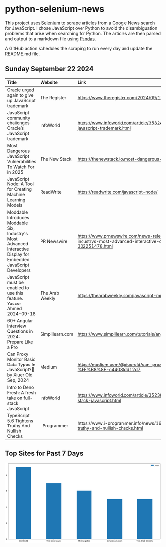 # python-selenium-news

This project uses [Selenium](https://www.seleniumhq.org/) to scrape articles from a Google News search for JavaScript.
I chose JavaScript over Python to avoid the disambiguation problems that arise when searching for Python.
The articles are then parsed and output to a markdown file using [Pandas](https://pandas.pydata.org/).

A GitHub action schedules the scraping to run every day and update the README.md file.

## Sunday September 22 2024


| Title                                                                                                             | Website         | Link                                                                                                                                                                    |
|:------------------------------------------------------------------------------------------------------------------|:----------------|:------------------------------------------------------------------------------------------------------------------------------------------------------------------------|
| Oracle urged again to give up JavaScript trademark                                                                | The Register    | https://www.theregister.com/2024/09/17/oracle_urged_to_surrender_javascript_trademark/                                                                                  |
| JavaScript community challenges Oracle’s JavaScript trademark                                                     | InfoWorld       | https://www.infoworld.com/article/3532457/javascript-community-challenges-oracles-javascript-trademark.html                                                             |
| Most Dangerous JavaScript Vulnerabilities To Watch For in 2025                                                    | The New Stack   | https://thenewstack.io/most-dangerous-javascript-vulnerabilities-to-watch-for-in-2025/                                                                                  |
| JavaScript Node: A Tool for Creating Machine Learning Models                                                      | ReadWrite       | https://readwrite.com/javascript-node/                                                                                                                                  |
| Moddable Introduces Moddable Six, Industry's Most Advanced Interactive Display for Embedded JavaScript Developers | PR Newswire     | https://www.prnewswire.com/news-releases/moddable-introduces-moddable-six-industrys-most-advanced-interactive-display-for-embedded-javascript-developers-302251478.html |
| JavaScript must be enabled to use this feature.  Yasser Ahmed  2024-09-18                                         | The Arab Weekly | https://thearabweekly.com/javascript-must-be-enabled-use-feature                                                                                                        |
| 60+ Angular Interview Questions in 2024: Prepare Like a Pro                                                       | Simplilearn.com | https://www.simplilearn.com/tutorials/angular-tutorial/angular-interview-questions                                                                                      |
| Can Proxy Monitor Basic Data Types In JavaScript?🤔️  by Xiuer Old  Sep, 2024                                      | Medium          | https://medium.com/@xiuerold/can-proxy-monitor-basic-data-types-in-javascript-%EF%B8%8F-c4408fdd12d7                                                                    |
| Intro to Deno Fresh: A fresh take on full-stack JavaScript                                                        | InfoWorld       | https://www.infoworld.com/article/3523813/intro-to-deno-fresh-a-fresh-take-on-full-stack-javascript.html                                                                |
| TypeScript 5.6 Tightens Truthy And Nullish Checks                                                                 | I Programmer    | https://www.i-programmer.info/news/167-javascript/17478-typescript-56-tightens-truthy-and-nullish-checks.html                                                           |
## Top Sites for Past 7 Days

![Graph of Top Sites](https://raw.githubusercontent.com/dan-mba/python-selenium-news/main/last-week.png)
